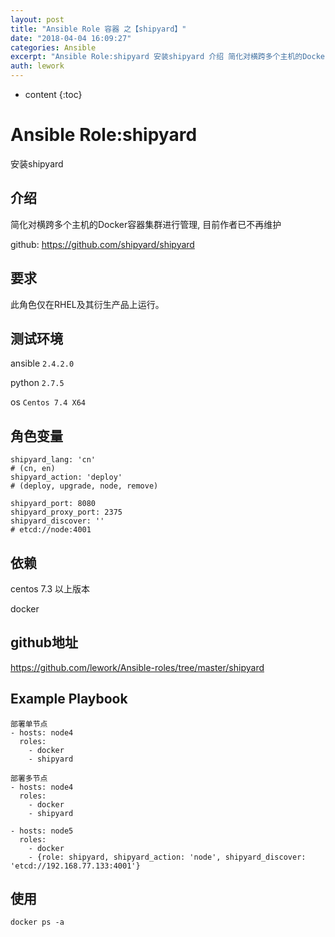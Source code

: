 ```yaml
---
layout: post
title: "Ansible Role 容器 之【shipyard】"
date: "2018-04-04 16:09:27"
categories: Ansible
excerpt: "Ansible Role:shipyard 安装shipyard 介绍 简化对横跨多个主机的Docker容器集群进行管理, 目前作者已不再维护 ..."
auth: lework
---
```

* content
{:toc}

# Ansible Role:shipyard

安装shipyard

## 介绍

简化对横跨多个主机的Docker容器集群进行管理, 目前作者已不再维护

github: https://github.com/shipyard/shipyard

## 要求

此角色仅在RHEL及其衍生产品上运行。

## 测试环境

ansible `2.4.2.0`

python `2.7.5`

os `Centos 7.4 X64`

## 角色变量
    shipyard_lang: 'cn'
    # (cn, en)
    shipyard_action: 'deploy'
    # (deploy, upgrade, node, remove)

    shipyard_port: 8080
    shipyard_proxy_port: 2375
    shipyard_discover: ''
    # etcd://node:4001

## 依赖

centos 7.3 以上版本

docker

## github地址
https://github.com/lework/Ansible-roles/tree/master/shipyard

## Example Playbook
    部署单节点
    - hosts: node4
      roles:
        - docker
        - shipyard

    部署多节点
    - hosts: node4
      roles:
        - docker
        - shipyard

    - hosts: node5
      roles:
        - docker
        - {role: shipyard, shipyard_action: 'node', shipyard_discover: 'etcd://192.168.77.133:4001'}


## 使用
```
docker ps -a
```
